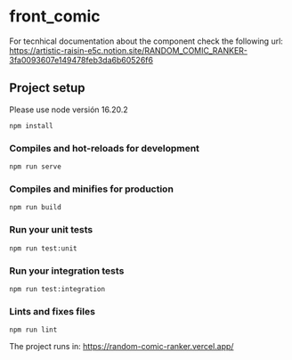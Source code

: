 # front_comic

For tecnhical documentation about the component check the following url: https://artistic-raisin-e5c.notion.site/RANDOM_COMIC_RANKER-3fa0093607e149478feb3da6b60526f6

## Project setup

Please use node versión 16.20.2
```
npm install
```

### Compiles and hot-reloads for development
```
npm run serve
```

### Compiles and minifies for production
```
npm run build
```

### Run your unit tests
```
npm run test:unit
```
### Run your integration tests
```
npm run test:integration
```

### Lints and fixes files
```
npm run lint
```
The project runs in: https://random-comic-ranker.vercel.app/
